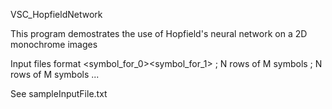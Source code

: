 VSC_HopfieldNetwork

This program demostrates the use of Hopfield's neural network on a 2D monochrome images


Input files format
<M><space><N>
<symbol_for_0><space><symbol_for_1>
;
N rows of M symbols
;
N rows of M symbols
...

See sampleInputFile.txt